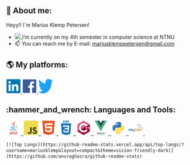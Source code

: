 
<h2>👋  About me: </h2>
Heyy!! I´m Marius Klemp Petersen!

- <a href="https://www.ntnu.no/studier/bidata">
    <img src="https://www.google.com/search?q=ntnu&sxsrf=APq-WBu_IblKMeOAc05ULL2Y3BTpojdcLg:1647362929301&source=lnms&tbm=isch&sa=X&ved=2ahUKEwj2592Rycj2AhXvxIsKHXt1BrkQ_AUoAXoECAIQAw&biw=1440&bih=821&dpr=2#imgrc=PjqQBQcIsaIZlM"/>
  </a> I’m currently on my 4th semester in computer science at NTNU
- 📫 You can reach me by E-mail: mariusklemppetersen@gmail.com

<h2> 🌎  My platforms: </h2>
<div id="badges">
  <a href="your-linkedin-URL">
    <img src="https://github.com/devicons/devicon/blob/master/icons/linkedin/linkedin-original.svg" width="40" height="40"/>
  </a>
  <a href="https://www.facebook.com/marius.klemppetersen/">
    <img src="https://github.com/devicons/devicon/blob/master/icons/facebook/facebook-original.svg" width="40" height="40"/>
  </a>
  <a href="https://twitter.com/marius_klemp">
    <img src="https://github.com/devicons/devicon/blob/master/icons/twitter/twitter-original.svg" width="40" height="40"/>
  </a>
</div>


<h2>:hammer_and_wrench:  Languages and Tools: </h2>
<div>
  <a href="https://www.w3schools.com/java/">
    <img src="https://github.com/devicons/devicon/blob/master/icons/java/java-original-wordmark.svg" title="Java" alt="Java" width="40" height="40"/>&nbsp;
  </a>
    
  <a href="https://www.w3schools.com/js/">
    <img src="https://github.com/devicons/devicon/blob/master/icons/javascript/javascript-original.svg" title="JavaScript" alt="JavaScript" width="40"                height="40"/>&nbsp;
  </a>
    
  <a href="https://www.w3schools.com/html/">
     <img src="https://github.com/devicons/devicon/blob/master/icons/html5/html5-original.svg" title="HTML5" alt="HTML" width="40" height="40"/>&nbsp;
  </a> 
    
  <a href="https://www.w3schools.com/css/">  
    <img src="https://github.com/devicons/devicon/blob/master/icons/css3/css3-plain-wordmark.svg"  title="CSS3" alt="CSS" width="40" height="40"/>&nbsp;
  </a>
    
  <a href="https://www.w3schools.com/CPP/default.asp">   
    <img src="https://github.com/devicons/devicon/blob/master/icons/cplusplus/cplusplus-original.svg" title="cpp" alt="cpp" width="40" height="40"/>&nbsp;
  </a>    
    
  <a href="https://vuejs.org/">      
    <img src="https://github.com/devicons/devicon/blob/master/icons/vuejs/vuejs-original-wordmark.svg" title="VueJs"  alt="VueJS" width="40" height="40"/>&nbsp;
  </a>   
  
  <a href="https://www.w3schools.com/python/">
    <img src="https://github.com/devicons/devicon/blob/master/icons/python/python-original.svg" title="Pyhton"  alt="Pyhton" width="40" height="40"/>&nbsp;
  </a>   
   
  <a href="https://www.w3schools.com/php/php_mysql_intro.asp">
    <img src="https://github.com/devicons/devicon/blob/master/icons/mysql/mysql-original-wordmark.svg" title="MySQL"  alt="MySQL" width="40" height="40"/>&nbsp;
  </a> 
  
    [![Top Langs](https://github-readme-stats.vercel.app/api/top-langs/?username=mariusklemp&layout=compact&theme=vision-friendly-dark)](https://github.com/anuraghazra/github-readme-stats)
</div>
